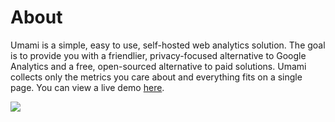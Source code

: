 # About

Umami is a simple, easy to use, self-hosted web analytics solution. The goal is to provide you with a friendlier, privacy-focused
alternative to Google Analytics and a free, open-sourced alternative to paid solutions. Umami collects only the metrics you care
about and everything fits on a single page. You can view a live demo [here](https://stats.umami.is/share/ISgW2qz8/flightphp.com).

<img src="/about-screenshot.png">
